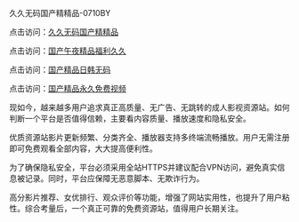 久久无码国产精精品-0710BY

点击访问：<a href="https://heiliaoxwd5i8.pages.dev">久久无码国产精精品</a>

点击访问：<a href="https://heiliaoll4qsx.pages.dev">国产午夜精品福利久久</a>

点击访问：<a href="https://heiliao2dmwwy.pages.dev">国产精品日韩无码</a>

点击访问：<a href="https://heiliaowzu4ur.pages.dev">国产精品永久免费视频</a>

现如今，越来越多用户追求真正高质量、无广告、无跳转的成人影视资源站。如何判断一个平台是否值得信赖，主要看内容质量、播放速度和隐私安全。

优质资源站影片更新频繁、分类齐全、播放器支持多终端流畅播放。用户无需注册即可免费观看全部内容，大大提高便利性。

为了确保隐私安全，平台必须采用全站HTTPS并建议配合VPN访问，避免真实信息被记录。同时，平台应保障无恶意脚本、无欺诈行为。

高分影片推荐、女优排行、观众评价等功能，增强了网站实用性，也提升了用户粘性。综合考量后，一个真正可靠的免费资源站，值得用户长期关注。

<span style="display:none;">[Canonical link]( https://github.com/ribenwu20250710/654119 ）</span>
